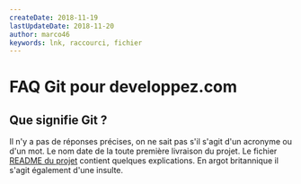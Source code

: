 ```yaml
---
createDate: 2018-11-19
lastUpdateDate: 2018-11-20
author: marco46
keywords: lnk, raccourci, fichier
---
```


# FAQ Git pour developpez.com

## Que signifie Git ?

Il n'y a pas de réponses précises, on ne sait pas s'il s'agit d'un acronyme ou d'un mot. Le nom date de la toute première livraison du projet.
Le fichier [README du projet](https://github.com/git/git/blob/master/README.md) contient quelques explications.
En argot britannique il s'agit également d'une insulte.
